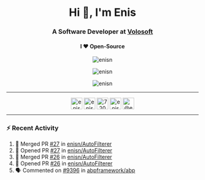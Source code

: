 <h1 align="center">Hi 👋, I'm Enis</h1>
<h3 align="center">A Software Developer at <a href="/volosoft">Volosoft</a></h3>

<h4 align="center"> I ❤ Open-Source</h4>

<p align="center"> <img src="https://komarev.com/ghpvc/?username=enisn" alt="enisn" /> </p>

<p align="center">
<img src="https://github-readme-stats.vercel.app/api/top-langs/?username=enisn&layout=compact" alt="enisn" />
</p>

<p align="center">
<img src="https://github-readme-stats.vercel.app/api?username=enisn&show_icons=true" alt="enisn" />
</p>

<hr />

<p align="center">
<a href="https://dev.to/enisn" target="blank"><img align="center" src="https://cdn.jsdelivr.net/npm/simple-icons@3.0.1/icons/dev-dot-to.svg" alt="enisn" height="30" width="30" /></a>
<a href="https://twitter.com/enisnecipoglu" target="blank"><img align="center" src="https://cdn.jsdelivr.net/npm/simple-icons@3.0.1/icons/twitter.svg" alt="enisnecipoglu" height="30" width="30" /></a>
<a href="https://stackoverflow.com/users/7200126" target="blank"><img align="center" src="https://cdn.jsdelivr.net/npm/simple-icons@3.0.1/icons/stackoverflow.svg" alt="7200126" height="30" width="30" /></a>
<a href="https://instagram.com/enisnecipoglu" target="blank"><img align="center" src="https://cdn.jsdelivr.net/npm/simple-icons@3.0.1/icons/instagram.svg" alt="enisnecipoglu" height="30" width="30" /></a>
<a href="https://medium.com/@enis.necipoglu" target="blank"><img align="center" src="https://cdn.jsdelivr.net/npm/simple-icons@3.0.1/icons/medium.svg" alt="@enis.necipoglu" height="30" width="30" /></a>
</p>

<hr />

### :zap: Recent Activity

<!--START_SECTION:activity-->
1. 🎉 Merged PR [#27](https://github.com/enisn/AutoFilterer/pull/27) in [enisn/AutoFilterer](https://github.com/enisn/AutoFilterer)
2. 💪 Opened PR [#27](https://github.com/enisn/AutoFilterer/pull/27) in [enisn/AutoFilterer](https://github.com/enisn/AutoFilterer)
3. 🎉 Merged PR [#26](https://github.com/enisn/AutoFilterer/pull/26) in [enisn/AutoFilterer](https://github.com/enisn/AutoFilterer)
4. 💪 Opened PR [#26](https://github.com/enisn/AutoFilterer/pull/26) in [enisn/AutoFilterer](https://github.com/enisn/AutoFilterer)
5. 🗣 Commented on [#9396](https://github.com/abpframework/abp/issues/9396) in [abpframework/abp](https://github.com/abpframework/abp)
<!--END_SECTION:activity-->
